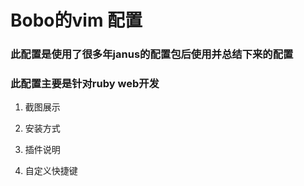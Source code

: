 # Bobo的vim 配置
### 此配置是使用了很多年janus的配置包后使用并总结下来的配置
### 此配置主要是针对ruby web开发
1. 截图展示

2. 安装方式

3. 插件说明

4. 自定义快捷键
